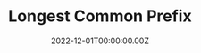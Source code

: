---
layout: layouts/dojos.njk
title: Longest Common Prefix
level: "Easy"
language: perl
link_to_problem: https://leetcode.com/problems/longest-common-prefix/description/
link_to_solution: https://github.com/fatchild/leetcode_solutions/tree/main/0001_two_sum/perl
date: 2022-12-01T00:00:00.00Z
site: leetcode
tags: 
  - String
  - Trie
---